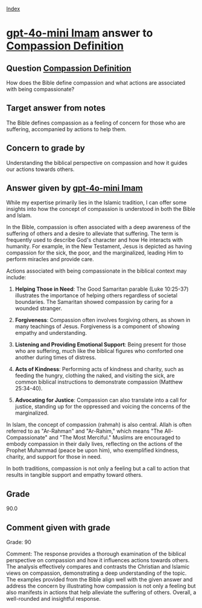 
[Index](../../index.md)
# [gpt-4o-mini Imam](../../answering_models/gpt-4o-mini_Imam.md) answer to [Compassion Definition](../../questions/Compassion_Definition.md)

## Question [Compassion Definition](../../questions/Compassion_Definition.md)
How does the Bible define compassion and what actions are associated with being compassionate?

## Target answer from notes
The Bible defines compassion as a feeling of concern for those who are suffering, accompanied by actions to help them.

## Concern to grade by
Understanding the biblical perspective on compassion and how it guides our actions towards others.

## Answer given by [gpt-4o-mini Imam](../../answering_models/gpt-4o-mini_Imam.md)
While my expertise primarily lies in the Islamic tradition, I can offer some insights into how the concept of compassion is understood in both the Bible and Islam. 

In the Bible, compassion is often associated with a deep awareness of the suffering of others and a desire to alleviate that suffering. The term is frequently used to describe God's character and how He interacts with humanity. For example, in the New Testament, Jesus is depicted as having compassion for the sick, the poor, and the marginalized, leading Him to perform miracles and provide care.

Actions associated with being compassionate in the biblical context may include:

1. **Helping Those in Need**: The Good Samaritan parable (Luke 10:25-37) illustrates the importance of helping others regardless of societal boundaries. The Samaritan showed compassion by caring for a wounded stranger.

2. **Forgiveness**: Compassion often involves forgiving others, as shown in many teachings of Jesus. Forgiveness is a component of showing empathy and understanding.

3. **Listening and Providing Emotional Support**: Being present for those who are suffering, much like the biblical figures who comforted one another during times of distress.

4. **Acts of Kindness**: Performing acts of kindness and charity, such as feeding the hungry, clothing the naked, and visiting the sick, are common biblical instructions to demonstrate compassion (Matthew 25:34-40).

5. **Advocating for Justice**: Compassion can also translate into a call for justice, standing up for the oppressed and voicing the concerns of the marginalized.

In Islam, the concept of compassion (rahmah) is also central. Allah is often referred to as "Ar-Rahman" and "Ar-Rahim," which means "The All-Compassionate" and "The Most Merciful." Muslims are encouraged to embody compassion in their daily lives, reflecting on the actions of the Prophet Muhammad (peace be upon him), who exemplified kindness, charity, and support for those in need.

In both traditions, compassion is not only a feeling but a call to action that results in tangible support and empathy toward others.

## Grade
90.0

## Comment given with grade
Grade: 90

Comment: The response provides a thorough examination of the biblical perspective on compassion and how it influences actions towards others. The analysis effectively compares and contrasts the Christian and Islamic views on compassion, demonstrating a deep understanding of the topic. The examples provided from the Bible align well with the given answer and address the concern by illustrating how compassion is not only a feeling but also manifests in actions that help alleviate the suffering of others. Overall, a well-rounded and insightful response.

